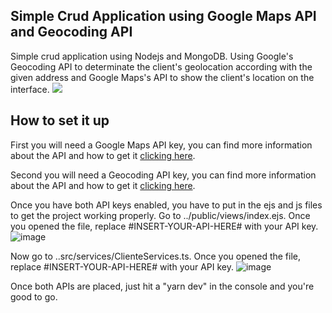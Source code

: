 <h2>Simple Crud Application using Google Maps API and Geocoding API</h2>
Simple crud application using Nodejs and MongoDB. Using Google's Geocoding API to determinate the client's geolocation according with the given address and Google Maps's API to show the client's location on the interface.
<img src='https://user-images.githubusercontent.com/57187549/122800330-2e16af80-d299-11eb-9a9a-f008f6f1c5d2.png'>

<h2>How to set it up</h2>

First you will need a Google Maps API key, you can find more information about the API and how to get it [clicking here](https://developers.google.com/maps/documentation/javascript/overview#maps_map_simple-javascript).

Second you will need a Geocoding API key, you can find more information about the API and how to get it [clicking here](https://developers.google.com/maps/documentation/geocoding/overview?hl=en).

Once you have both API keys enabled, you have to put in the ejs and js files to get the project working properly. 
Go to ../public/views/index.ejs. Once you opened the file, replace #INSERT-YOUR-API-HERE# with your API key. 
![image](https://user-images.githubusercontent.com/57187549/122799570-40dcb480-d298-11eb-89c1-7611ab1217ca.png)

Now go to ..src/services/ClienteServices.ts. Once you opened the file, replace #INSERT-YOUR-API-HERE# with your API key. 
![image](https://user-images.githubusercontent.com/57187549/123152403-edef3280-d43a-11eb-8301-0af0b8c2aa0c.png)


Once both APIs are placed, just hit a "yarn dev" in the console and you're good to go.
